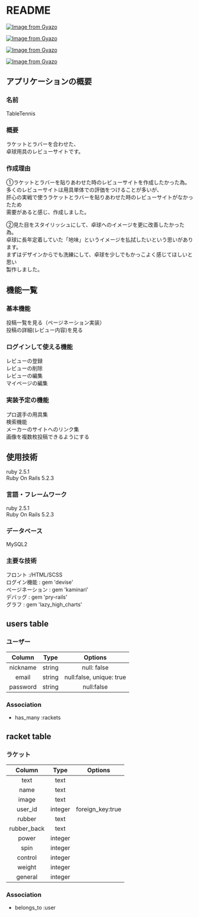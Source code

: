 # README

[![Image from Gyazo](https://i.gyazo.com/9b74afea35a88e462795401eeccd1447.gif)](https://gyazo.com/9b74afea35a88e462795401eeccd1447)

[![Image from Gyazo](https://i.gyazo.com/08506e830d17c47b339884f353a06f59.gif)](https://gyazo.com/08506e830d17c47b339884f353a06f59)

[![Image from Gyazo](https://i.gyazo.com/2c09e4855e666dba4c0c5efbe01a2438.gif)](https://gyazo.com/2c09e4855e666dba4c0c5efbe01a2438)

[![Image from Gyazo](https://i.gyazo.com/159c9858f04fec638c0fbe898737c289.gif)](https://gyazo.com/159c9858f04fec638c0fbe898737c289)

## アプリケーションの概要

### 名前
TableTennis

### 概要
ラケットとラバーを合わせた、<br>
卓球用具のレビューサイトです。

### 作成理由
①ラケットとラバーを貼りあわせた時のレビューサイトを作成したかった為。<br>
    多くのレビューサイトは用具単体での評価をつけることが多いが、<br>
    肝心の実戦で使うラケットとラバーを貼りあわせた時のレビューサイトがなかったため<br>
    需要があると感じ、作成しました。

②見た目をスタイリッシュにして、卓球へのイメージを更に改善したかった為。<br>
    卓球に長年定着していた「地味」というイメージを払拭したいという思いがあります。<br>
    まずはデザインからでも洗練にして、卓球を少しでもかっこよく感じてほしいと思い<br>
    製作しました。<br>




## 機能一覧

### 基本機能
投稿一覧を見る（ページネーション実装）<br>
投稿の詳細(レビュー内容)を見る

### ログインして使える機能
レビューの登録<br>
レビューの削除<br>
レビューの編集<br>
マイページの編集<br>

### 実装予定の機能

プロ選手の用具集<br>
検索機能<br>
メーカーのサイトへのリンク集<br>
画像を複数枚投稿できるようにする


## 使用技術
ruby 2.5.1<br>
Ruby On Rails 5.2.3<br>

### 言語・フレームワーク
ruby 2.5.1<br>
Ruby On Rails 5.2.3<br>

### データベース
MySQL2<br>

### 主要な技術
フロント :/HTML/SCSS<br>
ログイン機能 : gem 'devise'<br>
ページネーション : gem 'kaminari'<br>
デバッグ : gem 'pry-rails'<br>
グラフ : gem 'lazy_high_charts' <br>














## users table

### ユーザー

|     Column     |  Type  |         Options          |
| :------------: | :----: | :----------------------: |
|    nickname    | string |       null: false        |
|     email      | string | null:false, unique: true |
|    password    | string |        null:false        |

### Association

- has_many :rackets

## racket table

### ラケット

|    Column    |    Type    |     Options      |
|   :-----:    | :--------: | :--------------: |
|     text     |    text    |                  |
|     name     |    text    |                  |
|    image     |    text    |                  |
|    user_id   |   integer  | foreign_key:true |
|    rubber    |    text    |                  |
| rubber_back  |    text    |                  |
|    power     |   integer  |                  |
|     spin     |   integer  |                  |
|   control    |   integer  |                  |
|    weight    |   integer  |                  |
|   general    |   integer  |                  |

### Association

- belongs_to :user


